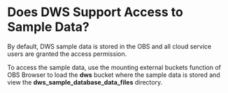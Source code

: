 # Does DWS Support Access to Sample Data?<a name="dws_03_0015"></a>

By default, DWS sample data is stored in the OBS and all cloud service users are granted the access permission.

To access the sample data, use the mounting external buckets function of OBS Browser to load the  **dws**  bucket where the sample data is stored and view the  **dws\_sample\_database\_data\_files**  directory. 

